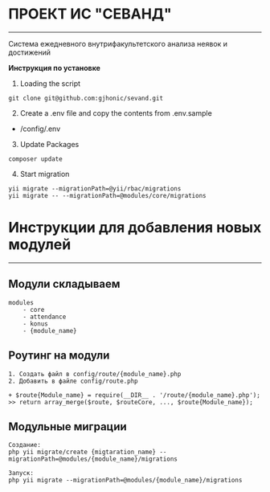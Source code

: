 # ПРОЕКТ ИС "СЕВАНД"
________________
Система ежедневного внутрифакультетского анализа неявок и достижений

**Инструкция по установке**

1) Loading the script
```
git clone git@github.com:gjhonic/sevand.git
```

2) Create a .env file and copy the contents from .env.sample
- /config/.env


3) Update Packages
```
composer update
```

4) Start migration
```
yii migrate --migrationPath=@yii/rbac/migrations
yii migrate -- --migrationPath=@modules/core/migrations
```



# Инструкции для добавления новых модулей


----------------------

## Модули складываем 
```
modules
    - core
    - attendance
    - konus
    - {module_name}
```

## Роутинг на модули
```
1. Создать файл в config/route/{module_name}.php
2. Добавить в файле config/route.php

+ $route{Module_name} = require(__DIR__ . '/route/{module_name}.php');
>> return array_merge($route, $routeCore, ..., $route{Module_name});
```

## Модульные миграции
```
Создание:
php yii migrate/create {migtaration_name} --migrationPath=@modules/{module_name}/migrations

Запуск:
php yii migrate --migrationPath=@modules/{module_name}/migrations
```